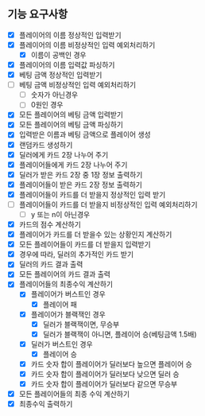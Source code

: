 ## 기능 요구사항

- [x] 플레이어의 이름 정상적인 입력받기
- [x] 플레이어의 이름 비정상적인 입력 예외처리하기
    - [x] 이름이 공백인 경우
- [x] 플레이어의 이름 입력값 파싱하기
- [x] 베팅 금액 정상적인 입력받기
- [ ] 베팅 금액 비정상적인 입력 예외처리하기
    - [ ] 숫자가 아닌경우
    - [ ] 0원인 경우
- [x] 모든 플레이어의 베팅 금액 입력받기
- [x] 모든 플레이어의 베팅 금액 파싱하기
- [x] 입력받은 이름과 베팅 금액으로 플레이어 생성
- [x] 랜덤카드 생성하기
- [x] 딜러에게 카드 2장 나누어 주기
- [x] 플레이어들에게 카드 2장 나누어 주기
- [x] 딜러가 받은 카드 2장 중 1장 정보 출력하기
- [x] 플레이어들이 받은 카드 2장 정보 출력하기
- [x] 플레이어들이 카드를 더 받을지 정상적인 입력 받기
- [ ] 플레이어들이 카드를 더 받을지 비정상적인 입력 예외처리하기
    - [ ] y 또는 n이 아닌경우
- [x] 카드의 점수 계산하기
- [x] 플레이어가 카드를 더 받을수 있는 상황인지 계산하기
- [x] 모든 플레이어들이 카드를 더 받을지 입력받기
- [x] 경우에 따라, 딜러의 추가적인 카드 받기
- [x] 딜러의 카드 결과 출력
- [x] 모든 플레이어의 카드 결과 출력
- [x] 플레이어들의 최종수익 계산하기
    - [x] 플레이어가 버스트인 경우
        - [x] 플레이어 패
    - [x] 플레이어가 블랙잭인 경우
        - [x] 딜러가 블랙잭이면, 무승부
        - [x] 딜러가 블랙잭이 아니면, 플레이어 승(베팅금액 1.5배)
    - [x] 딜러가 버스트인 경우
        - [x] 플레이어 승
    - [x] 카드 숫자 합이 플레이어가 딜러보다 높으면 플레이어 승
    - [x] 카드 숫자 합이 플레이어가 딜러보다 낮으면 딜러 승
    - [x] 카드 숫자 합이 플레이어가 딜러보다 같으면 무승부
- [x] 모든 플레이어들의 최종 수익 계산하기
- [x] 최종수익 출력하기